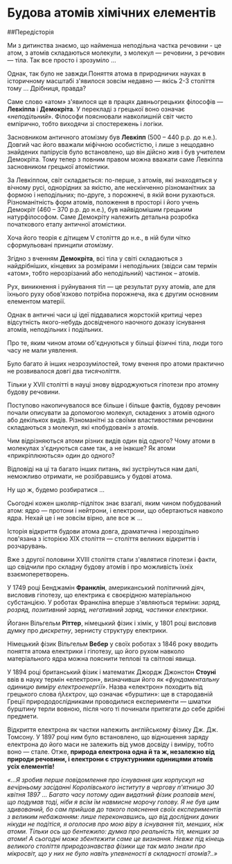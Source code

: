 # Будова атомів хімічних елементів

##Передісторія

Ми з дитинства знаємо, що найменша неподільна частка речовини - це атом, з атомів складаються молекули, з молекул ― речовини, з речовин ― тіла. Так все просто і зрозуміло ... 

Однак, так було не завжди.Поняття атома в природничих науках в історичному масштабі з'явилося зовсім недавно ― якісь 2-3 століття тому ... Дрібниця, правда?

Саме слово «атом» з'явилося ще в працях давньогрецьких філософів ― <b>Левкіппа</b> і <b>Демокріта</b>. У перекладі з грецької воно означає «*неподільний*». Філософи пояснювали навколишній світ чисто емпірично, тобто виходячи зі спостережень і логіки.

<!---Левкіпп--->
Засновником античного атомізму був <b>Левкіпп</b> (500 – 440 р.р. до н.е.). Довгий час його вважали міфічною особистістю, і лише з нещодавно знайдених папірусів було встановлено, що він дійсно жив і був учителем Демокріта. Тому тепер з повним правом можна вважати саме Левкіппа засновником грецької атомістики.

За Левкіппом, світ складається: по-перше, з атомів, які знаходяться у вічному русі, однорідних за якістю, але нескінченно різноманітних за формою і неподільних; по-друге, з порожнечі, в якій вони рухаються. Різноманітність форм атомів, положення в просторі і його учень Демокріт (460 – 370 р.р. до н.е.), був найвідомішим грецьким натурфілософом. Саме Демокріту належить детальна розробка початкового етапу античної атомістики. 

Хоча його теорія є дітищем V століття до н.е., в ній були чітко сформульовані принципи *атомізму*.
<!---Демокріт--->
Згідно з вченням <b>Демокріта</b>, всі тіла у світі складаються з найдрібніших, кінцевих за розмірами і неподільних (звідси сам термін «атом», тобто нерозрізаний або неподільний) частинок – атомів.

Рух, виникнення і руйнування тіл ― це результат руху атомів, але для їхнього руху обов'язково потрібна порожнеча, яка є другим основним елементом матерії.

Однак в античні часи ці ідеї піддавалися жорстокій критиці через відсутність якого-небудь досвідченого наочного доказу існування атомів, неподільних і подільних.

Про те, яким чином атоми об'єднуються у більші фізичні тіла, люди того часу не мали уявлення.

Було багато й інших незрозумілостей, тому вчення про атоми практично не розвивалося довгі два тисячоліття.

Тільки у XVII столітті в науці знову відроджуються гіпотези про атомну будову речовини.

Поступово накопичувалося все більше і більше фактів, будову речовин почали описувати за допомогою молекул, складених з атомів одного або декількох видів. Різноманітні за своїми властивостями речовини складаються з молекул, які «побудовані» з атомів.

Чим відрізняються атоми різних видів один від одного? Чому атоми в молекулах з'єднуються саме так, а не інакше? Як атоми «прикріплюються» один до одного?

Відповіді на ці та багато інших питань, які зустрінуться нам далі, неможливо отримати, не розібравшись у будові атома.

Ну що ж, будемо розбиратися ...

Сьогодні кожен школяр-підліток знає взагалі, яким чином побудований атом: ядро ― протони і нейтрони, і електрони, що обертаються навколо ядра. Нехай це і не зовсім вірно, але все ж ...

Історія відкриття будови атома довга, драматична і нероздільно пов'язана з історією XIX століття ― століття великих відкриттів і розчарувань.

Вже з другої половини XVIII століття стали з'являтися гіпотези і факти, що свідчили про складну будову атомів і про можливість їхніх взаємоперетворень.
<!---Франклін, можно с доллара--->
У 1749 році Бенджамін **Франклін**, американський політичний діяч, висловив гіпотезу, що електрика є своєрідною матеріальною субстанцією. У роботах Франкліна вперше з'являються терміни: *заряд, розряд, позитивний заряд, негативний заряд, частинки електрики*.
<!---Ріттер--->
Йоганн Вільгельм **Ріттер**, німецький фізик і хімік, у 1801 році висловив думку про *дискретну*, зернисту структуру електрики.
<!---Вебер--->
Німецький фізик Вільгельм **Вебер** у своїх роботах з 1846 року вводить поняття атома електрики і гіпотезу, що його рухом навколо матеріального ядра можна пояснити теплові та світлові явища.
<!--- fcgcgcgfc--->
У 1894 році британський фізик і математик Джордж Джонстон **Стоуні** ввів в науку термін «електрон», визначивши його як *«фундаментальну одиницю виміру електроенергії»*.
Назва «електрон» походить від грецького слова ήλεκτρον, що означає «бурштин»: ще в стародавній Греції природодослідниками проводилися експерименти ― шматки бурштину терли вовною, після чого ті починали притягати до себе дрібні предмети.

Відкриття електрона як частки належить англійському фізику Дж. Дж. Томсону. У 1897 році ним було встановлено, що відношення заряду електрона до його маси не залежить від умов досвіду і виміру, тобто воно ― стале. Отже, **природа електрона одна й та ж, незалежно від природи речовини, і електрони є структурними одиницями атомів усіх елементів!**
<!--- Томпсон--->

*«...Я зробив перше повідомлення про існування цих корпускул на вечірньому засіданні Королівського інституту в чергову п'ятницю 30 квітня 1897 ... Багато часу потому один видатний фізик розповів мені, що подумав тоді, ніби я всім їм навмисне морочу голову. Я не був цим здивований, бо сам прийшов до такого пояснення своїх експериментів з великим небажанням: лише переконавшись, що від дослідних даних нікуди не подітіся, я оголосив про мою віру в існування тіл, менших, ніж атоми. Тільки ось що бентежило: думка про реальність тіл, менших за атоми! А сьогодні може збентежити саме це визнання. Невже під кінець великого століття природознавства фізики ще так мало знали про мікросвіт, що у них не було навіть упевненості в складності атомів?..»*

